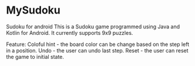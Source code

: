 # MySudoku
Sudoku for android
This is a Sudoku game programmed using Java and Kotlin for Android. 
It currently supports 9x9 puzzles.

Feature:
Coloful hint - the board color can be change based on the step left in a position.
Undo - the user can undo last step.
Reset - the user can reset the game to initial state.
